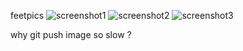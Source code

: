 feetpics
![screenshot1](https://github.com/rickhalz/dots/assets/91548246/3f9d6edf-b836-4f38-b144-4c705e2de051)
![screenshot2](https://github.com/rickhalz/dots/assets/91548246/ffc9598d-2d1d-4f4b-af30-54962d4f564b)
![screenshot3](https://github.com/rickhalz/dots/assets/91548246/a7ef0501-d0bf-4495-a8dc-62d8c838a3ed)

why git push image so slow ?
